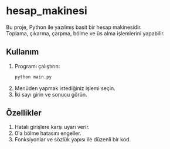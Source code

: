 # hesap_makinesi
Bu proje, Python ile yazılmış basit bir hesap makinesidir.  
Toplama, çıkarma, çarpma, bölme ve üs alma işlemlerini yapabilir.  

## Kullanım
1. Programı çalıştırın:
   ```bash
   python main.py
3. Menüden yapmak istediğiniz işlemi seçin.
4. İki sayı girin ve sonucu görün.

## Özellikler
1. Hatalı girişlere karşı uyarı verir.
2. 0'a bölme hatasını engeller.
3. Fonksiyonlar ve sözlük yapısı ile düzenli bir kod.
